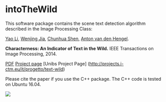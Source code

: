 intoTheWild
=============
This software package contains the scene text detection algorithm described in the Image Processing Class: 

[Yao Li](https://cs.adelaide.edu.au/~yaoli/), [Wenjing Jia](http://cfsites1.uts.edu.au/research/strengths/inext/member-detail.cfm?StaffID=4857), [Chunhua Shen](http://cs.adelaide.edu.au/~chhshen/), [Anton van den Hengel](http://cs.adelaide.edu.au/~hengel/).

**Characterness: An Indicator of Text in the Wild.** IEEE Transactions on Image Processing, 2014. 

[PDF](http://cs.adelaide.edu.au/~yaoli/wp-content/publications/tip14_characterness.pdf)
[Project page](http://cs.adelaide.edu.au/~yaoli/?page_id=111/)
[Unibs Project Page] (http://projects.i-ctm.eu/it/progetto/text-wild)

Please cite the paper if you use the C++ package. The C++ code is tested on Ubuntu 16.04. 

![](http://cs.adelaide.edu.au/~yaoli/wp-content/uploads/2013/11/characterness_pipeline2.png)
